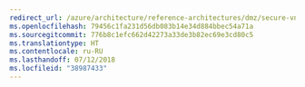 ```yaml
---
redirect_url: /azure/architecture/reference-architectures/dmz/secure-vnet-hybrid
ms.openlocfilehash: 79456c1fa231d56db083b14e34d884bbec54a71a
ms.sourcegitcommit: 776b8c1efc662d42273a33de3b82ec69e3cd80c5
ms.translationtype: HT
ms.contentlocale: ru-RU
ms.lasthandoff: 07/12/2018
ms.locfileid: "38987433"
---
```

